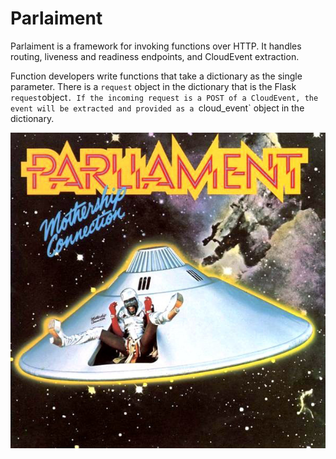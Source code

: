 # Parlaiment

Parlaiment is a framework for invoking functions over HTTP. It
handles routing, liveness and readiness endpoints, and CloudEvent
extraction.

Function developers write functions that take a dictionary as the
single parameter. There is a `request` object in the dictionary
that is the Flask `request`object`. If the incoming request is a
POST of a CloudEvent, the event will be extracted and provided as a
`cloud_event` object in the dictionary.

[![Mothership Connection](parlaiment.jpg)](https://www.youtube.com/watch?v=gBWH3OWfT2Y)
